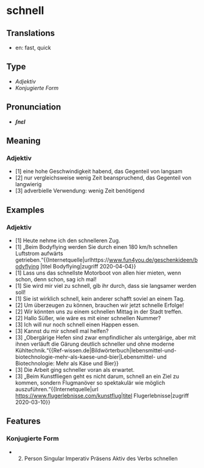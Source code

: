 # schnell
## Translations
- en: fast, quick
## Type
- _Adjektiv_
- _Konjugierte Form_
## Pronunciation
- **_ʃnɛl_**
## Meaning
### Adjektiv
- [1] eine hohe Geschwindigkeit habend, das Gegenteil von langsam
- [2] nur vergleichsweise wenig Zeit beanspruchend, das Gegenteil von langwierig
- [3] adverbielle Verwendung: wenig Zeit benötigend
## Examples
### Adjektiv
- [1] Heute nehme ich den schnelleren Zug.
- [1] „Beim Bodyflying werden Sie durch einen 180 km/h schnellen Luftstrom aufwärts getrieben.“<ref>{{Internetquelle|urlhttps://www.fun4you.de/geschenkideen/bodyflying |titel Bodyflying|zugriff 2020-04-04}}</ref>
- [1] Lass uns das schnellste Motorboot von allen hier mieten, wenn schon, denn schon, sag ich mal!
- [1] Sie wird mir viel zu schnell, gib ihr durch, dass sie langsamer werden soll!
- [1] Sie ist wirklich schnell, kein anderer schafft soviel an einem Tag.
- [2] Um überzeugen zu können, brauchen wir jetzt schnelle Erfolge!
- [2] Wir könnten uns zu einem schnellen Mittag in der Stadt treffen.
- [2] Hallo Süßer, wie wäre es mit einer schnellen Nummer?
- [3] Ich will nur noch schnell einen Happen essen.
- [3] Kannst du mir schnell mal helfen?
- [3] „Obergärige Hefen sind zwar empfindlicher als untergärige, aber mit ihnen verläuft die Gärung deutlich schneller und ohne moderne Kühltechnik.“<ref>{{Ref-wissen.de|Bildwörterbuch|lebensmittel-und-biotechnologie-mehr-als-kaese-und-bier|Lebensmittel- und Biotechnologie: Mehr als Käse und Bier}}</ref>
- [3] Die Arbeit ging schneller voran als erwartet.
- [3] „Beim Kunstfliegen geht es nicht darum, schnell an ein Ziel zu kommen, sondern Flugmanöver so spektakulär wie möglich auszuführen.“<ref>{{Internetquelle|url https://www.flugerlebnisse.com/kunstflug|titel Flugerlebnisse|zugriff 2020-03-10}}</ref>
## Features
### Konjugierte Form
-  2. Person Singular Imperativ Präsens Aktiv des Verbs schnellen
